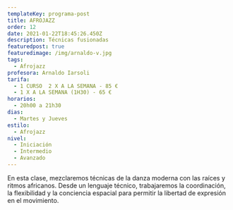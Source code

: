 ```yaml
---
templateKey: programa-post
title: AFROJAZZ
order: 12
date: 2021-01-22T18:45:26.450Z
description: Técnicas fusionadas
featuredpost: true
featuredimage: /img/arnaldo-v.jpg
tags:
  - Afrojazz
profesora: Arnaldo Iarsoli
tarifa:
  - 1 CURSO  2 X A LA SEMANA - 85 €
  - 1 X A LA SEMANA (1H30) - 65 €
horarios:
  - 20h00 a 21h30
dias:
  - Martes y Jueves
estilo:
  - Afrojazz
nivel:
  - Iniciación
  - Intermedio
  - Avanzado
---
```


<!--StartFragment-->

En esta clase, mezclaremos técnicas de la danza moderna con las raíces y ritmos africanos. Desde un lenguaje técnico, trabajaremos la coordinación, la flexibilidad y la conciencia espacial para permitir la libertad de expresión en el movimiento.

<!--EndFragment-->
